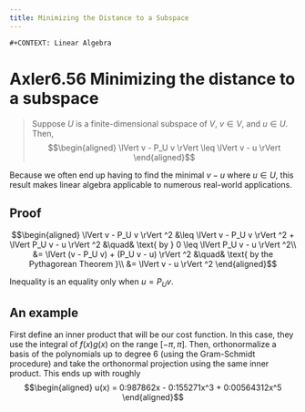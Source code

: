 ```yaml
---
title: Minimizing the Distance to a Subspace
---
```


```{=org}
#+CONTEXT: Linear Algebra
```
# Axler6.56 Minimizing the distance to a subspace

> Suppose $U$ is a finite-dimensional subspace of $V$, $v \in  V$, and
> $u \in  U$. Then, $$\begin{aligned}
> \lVert v - P_U v \rVert \leq  \lVert v - u \rVert
> \end{aligned}$$

Because we often end up having to find the minimal $v - u$ where
$u \in  U$, this result makes linear algebra applicable to numerous
real-world applications.

## Proof

$$\begin{aligned}
   \lVert v - P_U v \rVert ^2 &\leq  \lVert v - P_U v \rVert ^2 + \lVert P_U v - u \rVert ^2  &\quad& \text{ by } 0 \leq  \lVert P_U v - u \rVert ^2\\
   &= \lVert (v - P_U v) + (P_U v - u) \rVert ^2 &\quad& \text{ by the Pythagorean Theorem }\\
   &= \lVert v - u \rVert ^2
   \end{aligned}$$

Inequality is an equality only when $u = P_U v$.

## An example

First define an inner product that will be our cost function. In this
case, they use the integral of $f(x) g(x)$ on the range
$[ - \pi , \pi ]$. Then, orthonormalize a basis of the polynomials up to
degree 6 (using the Gram-Schmidt procedure) and take the orthonormal
projection using the same inner product. This ends up with roughly
$$\begin{aligned}
   u(x) = 0:987862x - 0:155271x^3 + 0:00564312x^5
   \end{aligned}$$
